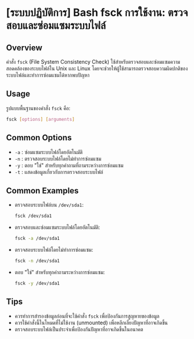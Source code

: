 # [ระบบปฏิบัติการ] Bash fsck การใช้งาน: ตรวจสอบและซ่อมแซมระบบไฟล์

## Overview
คำสั่ง `fsck` (File System Consistency Check) ใช้สำหรับตรวจสอบและซ่อมแซมความสอดคล้องของระบบไฟล์ใน Unix และ Linux โดยจะช่วยให้ผู้ใช้สามารถตรวจสอบความผิดปกติของระบบไฟล์และทำการซ่อมแซมได้หากพบปัญหา

## Usage
รูปแบบพื้นฐานของคำสั่ง `fsck` คือ:

```bash
fsck [options] [arguments]
```

## Common Options
- `-a` : ซ่อมแซมระบบไฟล์โดยอัตโนมัติ
- `-n` : ตรวจสอบระบบไฟล์โดยไม่ทำการซ่อมแซม
- `-y` : ตอบ "ใช่" สำหรับทุกคำถามที่ถามระหว่างการซ่อมแซม
- `-t` : แสดงข้อมูลเกี่ยวกับการตรวจสอบระบบไฟล์

## Common Examples
- ตรวจสอบระบบไฟล์บน `/dev/sda1`:
    ```bash
    fsck /dev/sda1
    ```

- ตรวจสอบและซ่อมแซมระบบไฟล์โดยอัตโนมัติ:
    ```bash
    fsck -a /dev/sda1
    ```

- ตรวจสอบระบบไฟล์โดยไม่ทำการซ่อมแซม:
    ```bash
    fsck -n /dev/sda1
    ```

- ตอบ "ใช่" สำหรับทุกคำถามระหว่างการซ่อมแซม:
    ```bash
    fsck -y /dev/sda1
    ```

## Tips
- ควรทำการสำรองข้อมูลก่อนที่จะใช้คำสั่ง `fsck` เพื่อป้องกันการสูญหายของข้อมูล
- ควรใช้คำสั่งนี้ในโหมดที่ไม่ใช้งาน (unmounted) เพื่อหลีกเลี่ยงปัญหาที่อาจเกิดขึ้น
- ตรวจสอบระบบไฟล์เป็นประจำเพื่อป้องกันปัญหาที่อาจเกิดขึ้นในอนาคต